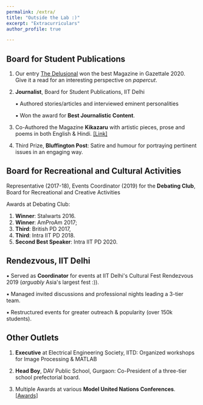 ```yaml
---
permalink: /extra/
title: "Outside the Lab :)"
excerpt: "Extracurriculars"
author_profile: true

---
```



Board for Student Publications
-----
1. Our entry [The Delusional](https://pratyushmaini.github.io/files/TheDelusional.pdf) won the best Magazine in Gazettale 2020. Give it a read for an interesting perspective on *papercut*.

2. __Journalist__, Board for Student Publications, IIT Delhi

   ▪ Authored stories/articles and interviewed eminent personalities

   ▪ Won the award for **Best Journalistic Content**. 
    
3. Co-Authored the Magazine **Kikazaru** with artistic pieces, prose and poems in both English & Hindi. [[Link]](https://pratyushmaini.github.io/files/Kikazaru_Gazettale.pdf)

4. Third Prize, __Bluffington Post__: Satire and humour for portraying pertinent issues in an engaging way.


Board for Recreational and Cultural Activities
-----

Representative (2017-18), Events Coordinator (2019) for the __Debating Club__, Board for Recreational and Creative Activities

Awards at Debating Club: 
1. __Winner__: Stalwarts 2016.
2. __Winner__: AmProAm 2017; 
3. __Third__: British PD 2017, 
4. __Third__: Intra IIT PD 2018.
5. __Second Best Speaker__: Intra IIT PD 2020.

Rendezvous, IIT Delhi
-----
  ▪ Served as __Coordinator__ for events at IIT Delhi's Cultural Fest Rendezvous 2019 (_arguably_ Asia's largest fest :)).

  ▪ Managed invited discussions and professional nights leading a 3-tier team.

  ▪ Restructured events for greater outreach & popularity (over 150k students). 
  

Other Outlets
-----
1. **Executive** at Electrical Engineering Society, IITD: Organized workshops for Image Processing & MATLAB

2. **Head Boy**, DAV Public School, Gurgaon: Co-President of a three-tier school prefectorial board.

3. Multiple Awards at various **Model United Nations Conferences**. [[Awards]](tinyurl.com/MUN-experience-pratyush)
